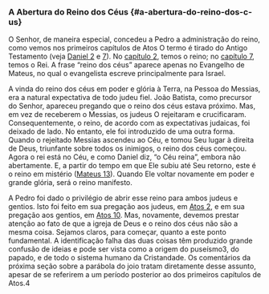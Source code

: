 ### A Abertura do Reino dos Céus {#a-abertura-do-reino-dos-c-us}

O Senhor, de maneira especial, concedeu a Pedro a administração do reino, como vemos nos primeiros capítulos de Atos O termo é tirado do Antigo Testamento (veja [Daniel 2](http://bibliaonline.com.br/acf/dn/2) e [7](http://bibliaonline.com.br/acf/dn/7)). No [capítulo 2](http://bibliaonline.com.br/acf/dn/2), temos o reino; no [capítulo 7](http://bibliaonline.com.br/acf/dn/7), temos o Rei. A frase “reino dos céus” aparece apenas no Evangelho de Mateus, no qual o evangelista escreve principalmente para Israel.

A vinda do reino dos céus em poder e glória à Terra, na Pessoa do Messias, era a natural expectativa de todo judeu fiel. João Batista, como precursor do Senhor, apareceu pregando que o reino dos céus estava próximo. Mas, em vez de receberem o Messias, os judeus O rejeitaram e crucificaram. Consequentemente, o reino, de acordo com as expectativas judaicas, foi deixado de lado. No entanto, ele foi introduzido de uma outra forma. Quando o rejeitado Messias ascendeu ao Céu, e tomou Seu lugar à direita de Deus, triunfante sobre todos os inimigos, o reino dos céus começou. Agora o rei está no Céu, e como Daniel diz, “o Céu reina”, embora não abertamente. E, a partir do tempo em que Ele subiu até Seu retorno, este é o reino em mistério ([Mateus 13](http://bibliaonline.com.br/acf/mt/13)). Quando Ele voltar novamente em poder e grande glória, será o reino manifesto.

A Pedro foi dado o privilégio de abrir esse reino para ambos judeus e gentios. Isto foi feito em sua pregação aos judeus, em [Atos 2](http://bibliaonline.com.br/acf/atos/2), e em sua pregação aos gentios, em [Atos 10](http://bibliaonline.com.br/acf/atos/10). Mas, novamente, devemos prestar atenção ao fato de que a igreja de Deus e o reino dos céus não são a mesma coisa. Sejamos claros, para começar, quanto a este ponto fundamental. A identificação falha das duas coisas têm produzido grande confusão de ideias e pode ser vista como a origem do puseísmo3, do papado, e de todo o sistema humano da Cristandade. Os comentários da próxima seção sobre a parábola do joio tratam diretamente desse assunto, apesar de se referirem a um período posterior ao dos primeiros capítulos de Atos.4